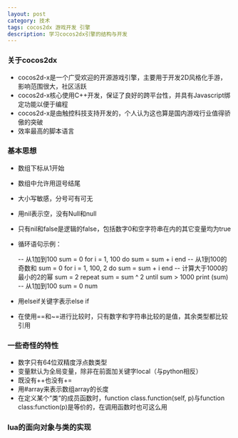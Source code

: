 ```yaml
---
layout: post
category: 技术
tags: cocos2dx 游戏开发 引擎
description: 学习cocos2dx引擎的结构与开发
---
```


### 关于cocos2dx

  * cocos2d-x是一个广受欢迎的开源游戏引擎，主要用于开发2D风格化手游，影响范围很大，社区活跃
  * cocos2d-x核心使用C++开发，保证了良好的跨平台性，并具有Javascript绑定功能以便于编程
  * cocos2d-x是由触控科技支持开发的，个人认为这也算是国内游戏行业值得骄傲的突破
  * 效率最高的脚本语言

### 基本思想

  * 数组下标从1开始
  * 数组中允许用逗号结尾
  * 大小写敏感，分号可有可无
  * 用nil表示空，没有Null和null
  * 只有nil和false是逻辑的false，包括数字0和空字符串在内的其它变量均为true
  * 循环语句示例：

  	-- 从1加到100
  	sum = 0
  	for i = 1, 100 do
  		sum = sum + i
  	end
  	-- 从1到100的奇数和
  	sum = 0
  	for i = 1, 100, 2 do
  		sum = sum + i
  	end
  	-- 计算大于1000的最小的2的幂
  	sum = 2
  	repeat
  		sum = sum ^ 2
  	until sum > 1000
  	print (sum)
  	-- 从1加到100
  	sum = 0
  	num 

  * 用elseif关键字表示else if
  * 在使用==和~=进行比较时，只有数字和字符串比较的是值，其余类型都比较引用


### 一些奇怪的特性

  * 数字只有64位双精度浮点数类型
  * 变量默认为全局变量，除非在前面加关键字local（与python相反）
  * 既没有++也没有+=
  * 用#array来表示数组array的长度
  * 在定义某个“类“的成员函数时，function class.function(self, p)与function class:function(p)是等价的，在调用函数时也可这么用

### lua的面向对象与类的实现





